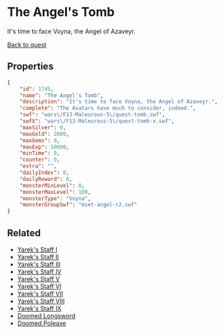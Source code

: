 # The Angel's Tomb

It's time to face Voyna, the Angel of Azaveyr.

[Back to quest](../quests.md)

## Properties

```json
{
    "id": 1745,
    "name": "The Angel's Tomb",
    "description": "It's time to face Voyna, the Angel of Azaveyr.",
    "complete": "The Avatars have much to consider, indeed.",
    "swf": "wars\/F13-Maleurous-5\/quest-tomb.swf",
    "swfX": "wars\/F13-Maleurous-5\/quest-tomb-x.swf",
    "maxSilver": 0,
    "maxGold": 2000,
    "maxGems": 0,
    "maxExp": 50000,
    "minTime": 0,
    "counter": 0,
    "extra": "",
    "dailyIndex": 0,
    "dailyReward": 0,
    "monsterMinLevel": 0,
    "monsterMaxLevel": 100,
    "monsterType": "Voyna",
    "monsterGroupSwf": "mset-angel-r2.swf"
}
```

## Related

- [Yarek's Staff I](../items/19849-yarek-s-staff-i.md)
- [Yarek's Staff II](../items/19850-yarek-s-staff-ii.md)
- [Yarek's Staff III](../items/19851-yarek-s-staff-iii.md)
- [Yarek's Staff IV](../items/19852-yarek-s-staff-iv.md)
- [Yarek's Staff V](../items/19853-yarek-s-staff-v.md)
- [Yarek's Staff VI](../items/19854-yarek-s-staff-vi.md)
- [Yarek's Staff VII](../items/19855-yarek-s-staff-vii.md)
- [Yarek's Staff VIII](../items/19856-yarek-s-staff-viii.md)
- [Yarek's Staff IX](../items/19857-yarek-s-staff-ix.md)
- [Doomed Longsword](../items/19867-doomed-longsword.md)
- [Doomed Poleaxe](../items/19868-doomed-poleaxe.md)


